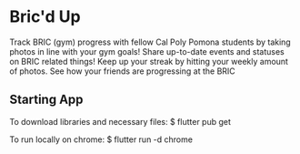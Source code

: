 # Bric'd Up

Track BRIC (gym) progress with fellow Cal Poly Pomona students by taking photos in line with your gym goals!
Share up-to-date events and statuses on BRIC related things!
Keep up your streak by hitting your weekly amount of photos.
See how your friends are progressing at the BRIC

## Starting App

To download libraries and necessary files: 
$ flutter pub get

To run locally on chrome:
$ flutter run -d chrome
